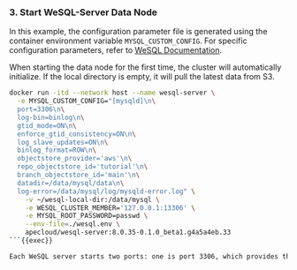 ### 3. Start WeSQL-Server Data Node

In this example, the configuration parameter file is generated using the container environment variable `MYSQL_CUSTOM_CONFIG`. For specific configuration parameters, refer to [WeSQL Documentation](https://wesql.io/docs/usage/configuration).

When starting the data node for the first time, the cluster will automatically initialize. If the local directory is empty, it will pull the latest data from S3.

```bash
docker run -itd --network host --name wesql-server \
  -e MYSQL_CUSTOM_CONFIG="[mysqld]\n\
  port=3306\n\
  log-bin=binlog\n\
  gtid_mode=ON\n\
  enforce_gtid_consistency=ON\n\
  log_slave_updates=ON\n\
  binlog_format=ROW\n\
  objectstore_provider='aws'\n\
  repo_objectstore_id='tutorial'\n\
  branch_objectstore_id='main'\n\
  datadir=/data/mysql/data\n\
  log-error=/data/mysql/log/mysqld-error.log" \
    -v ~/wesql-local-dir:/data/mysql \
    -e WESQL_CLUSTER_MEMBER='127.0.0.1:13306' \
    -e MYSQL_ROOT_PASSWORD=passwd \
    --env-file=./wesql.env \
    apecloud/wesql-server:8.0.35-0.1.0_beta1.g4a5a4eb.33
```{{exec}}

Each WeSQL server starts two ports: one is port 3306, which provides the MySQL service, and the other is port 13306, which is used for Raft protocol communication between WeSQL servers.
